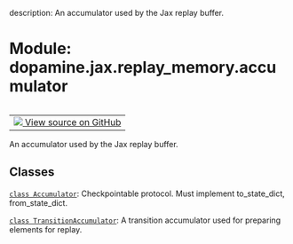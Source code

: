 description: An accumulator used by the Jax replay buffer.

<div itemscope itemtype="http://developers.google.com/ReferenceObject">
<meta itemprop="name" content="dopamine.jax.replay_memory.accumulator" />
<meta itemprop="path" content="Stable" />
</div>

# Module: dopamine.jax.replay_memory.accumulator

<!-- Insert buttons and diff -->

<table class="tfo-notebook-buttons tfo-api nocontent" align="left">
<td>
  <a target="_blank" href="https://github.com/google/dopamine/tree/master/dopamine/jax/replay_memory/accumulator.py">
    <img src="https://www.tensorflow.org/images/GitHub-Mark-32px.png" />
    View source on GitHub
  </a>
</td>
</table>



An accumulator used by the Jax replay buffer.



## Classes

[`class Accumulator`](../../../dopamine/jax/replay_memory/accumulator/Accumulator.md): Checkpointable protocol. Must implement to_state_dict, from_state_dict.

[`class TransitionAccumulator`](../../../dopamine/jax/replay_memory/accumulator/TransitionAccumulator.md): A transition accumulator used for preparing elements for replay.

